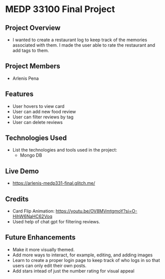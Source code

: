 # MEDP 33100 Final Project

## **Project Overview**

- I wanted to create a restaurant log to keep track of the memories associated with them. I made the user able to rate the restaurant and add tags to them. 

## **Project Members**

- Arlenis Pena

## **Features**

- User hovers to view card
- User can add new food review
- User can filter reviews by tag
- User can delete reviews

## **Technologies Used**

- List the technologies and tools used in the project:
    - Mongo DB
 
## **Live Demo**

- https://arlenis-medp331-final.glitch.me/

## **Credits**
- Card Flip Animation: https://youtu.be/OV8MVmtgmoY?si=O-HihW6NaHC62Voq
- Used help of chat gpt for filtering reviews.

## **Future Enhancements**

- Make it more visually themed.
- Add more ways to interact, for example, editing, and adding images
- Learn to create a proper login page to keep track of who logs in so that users can only edit their own posts.
- Add stars intead of just the number rating for visual appeal
